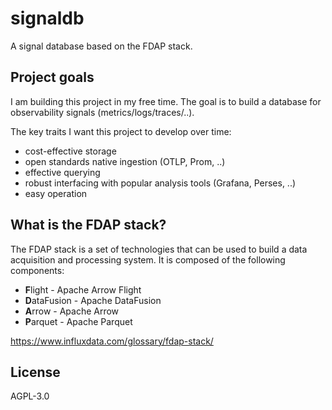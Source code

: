 # signaldb

A signal database based on the FDAP stack.

## Project goals

I am building this project in my free time. The goal is to build a database for observability signals (metrics/logs/traces/..).

The key traits I want this project to develop over time:
* cost-effective storage
* open standards native ingestion (OTLP, Prom, ..)
* effective querying
* robust interfacing with popular analysis tools (Grafana, Perses, ..)
* easy operation

## What is the FDAP stack?

The FDAP stack is a set of technologies that can be used to build a data acquisition and processing system. 
It is composed of the following components:

* **F**light - Apache Arrow Flight
* **D**ataFusion - Apache DataFusion
* **A**rrow - Apache Arrow
* **P**arquet - Apache Parquet

https://www.influxdata.com/glossary/fdap-stack/

## License

AGPL-3.0
